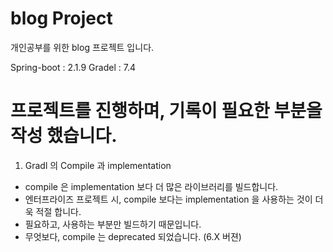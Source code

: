 # blog Project
개인공부를 위한 blog 프로젝트 입니다.

Spring-boot : 2.1.9
Gradel : 7.4

# 프로젝트를 진행하며, 기록이 필요한 부분을 작성 했습니다.
1. Gradl 의 Compile 과 implementation
  - compile 은 implementation 보다 더 많은 라이브러리를 빌드합니다.
  - 엔터프라이즈 프로젝트 시, compile 보다는 implementation 을 사용하는 것이 더욱 적절 합니다. 
  - 필요하고, 사용하는 부분만 빌드하기 때문입니다. 
  - 무엇보다, compile 는 deprecated 되었습니다. (6.X 버젼)
